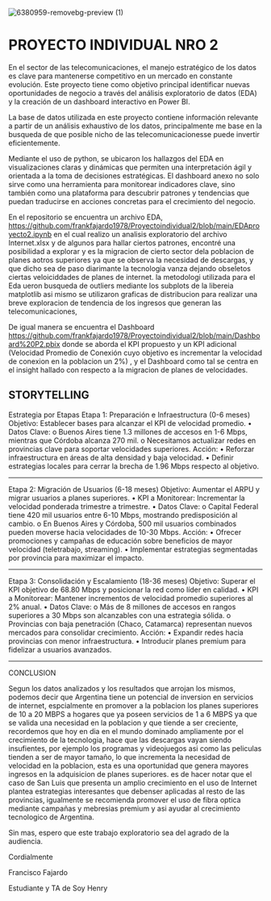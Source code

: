 


![6380959-removebg-preview (1)](https://github.com/user-attachments/assets/cc45eeb2-37ea-4ad1-b2c0-cac0f2cafb5a)



# PROYECTO INDIVIDUAL NRO 2

En el sector de las telecomunicaciones, el manejo estratégico de los datos es clave para mantenerse competitivo en un mercado en constante evolución. Este proyecto tiene como objetivo principal identificar nuevas oportunidades de negocio a través del análisis exploratorio de datos (EDA) y la creación de un dashboard interactivo en Power BI.

La base de datos utilizada en este proyecto contiene información relevante a partir de un análisis exhaustivo de los datos, principalmente me base en la busqueda de que posible nicho de las telecomunicacionesse puede invertir eficientemente.

Mediante el uso de python, se ubicaron los hallazgos del EDA en visualizaciones claras y dinámicas que permiten una interpretación ágil y orientada a la toma de decisiones estratégicas. El dashboard anexo no solo sirve como una herramienta para monitorear indicadores clave, sino también como una plataforma para descubrir patrones y tendencias que puedan traducirse en acciones concretas para el crecimiento del negocio.

En el repositorio se encuentra un archivo EDA, https://github.com/frankfajardo1978/Proyectoindividual2/blob/main/EDAproyecto2.ipynb en el cual realizo un analisis exploratorio del archivo Internet.xlsx y de algunos para hallar ciertos patrones, encontré una posibilidad a explorar y es la migracion de cierto sector dela poblacion de planes aotros superiores ya que se observa la necesidad de descargas, y que dicho sea de paso diarimante la tecnologia vanza dejando obseletos ciertas veloiciddades de planes de internet. la metodologi utilizada para el Eda ueron busqueda de outliers mediante los subplots de la libereia matplotlib asi mismo se utilizaron graficas de distribucion para realizar una breve exploracion de tendencia de los ingresos que generan las telecomunicaciones, 

De igual manera se encuentra el Dashboard https://github.com/frankfajardo1978/Proyectoindividual2/blob/main/Dashboard%20P2.pbix donde se aborda el KPI propuesto y un KPI adicional (Velocidad Promedio de Conexión cuyo objetivo es incrementar la velocidad de conexion en la poblacion un 2%) , y el Dashboard como tal se centra en el insight hallado con respecto a la migracion de planes de velocidades.

## STORYTELLING

Estrategia por Etapas
Etapa 1: Preparación e Infraestructura (0-6 meses)
Objetivo: Establecer bases para alcanzar el KPI de velocidad promedio.
•	Datos Clave:
o	Buenos Aires tiene 1.3 millones de accesos en 1-6 Mbps, mientras que Córdoba alcanza 270 mil.
o	Necesitamos actualizar redes en provincias clave para soportar velocidades superiores.
Acción:
•	Reforzar infraestructura en áreas de alta densidad y baja velocidad.
•	Definir estrategias locales para cerrar la brecha de 1.96 Mbps respecto al objetivo.
________________________________________
Etapa 2: Migración de Usuarios (6-18 meses)
Objetivo: Aumentar el ARPU y migrar usuarios a planes superiores.
•	KPI a Monitorear: Incrementar la velocidad ponderada trimestre a trimestre.
•	Datos Clave:
o	Capital Federal tiene 420 mil usuarios entre 6-10 Mbps, mostrando predisposición al cambio.
o	En Buenos Aires y Córdoba, 500 mil usuarios combinados pueden moverse hacia velocidades de 10-30 Mbps.
Acción:
•	Ofrecer promociones y campañas de educación sobre beneficios de mayor velocidad (teletrabajo, streaming).
•	Implementar estrategias segmentadas por provincia para maximizar el impacto.
________________________________________
Etapa 3: Consolidación y Escalamiento (18-36 meses)
Objetivo: Superar el KPI objetivo de 68.80 Mbps y posicionar la red como líder en calidad.
•	KPI a Monitorear: Mantener incrementos de velocidad promedio superiores al 2% anual.
•	Datos Clave:
o	Más de 8 millones de accesos en rangos superiores a 30 Mbps son alcanzables con una estrategia sólida.
o	Provincias con baja penetración (Chaco, Catamarca) representan nuevos mercados para consolidar crecimiento.
Acción:
•	Expandir redes hacia provincias con menor infraestructura.
•	Introducir planes premium para fidelizar a usuarios avanzados.
________________________________________
CONCLUSION

Segun los datos analizados y los resultados que arrojan los mismos, podemos decir que Argentina tiene un potencial de inversion en servicios de internet, espcialmente en promover a la poblacion los planes superiores de 10 a 20 MBPS a hogares que ya poseen servicios de 1 a 6 MBPS ya que se valida una necesidad en la poblacion y que tiende a ser creciente, recordemos que hoy en dia en el mundo dominado ampliamente por el crecimiento de la tecnologia, hace que las descargas vayan siendo insufientes, por ejemplo los programas y videojuegos asi como las peliculas tienden a ser de mayor tamaño, lo que incrementa la necesidad de velocidad en la poblacion, esta es una oportunidad que genera mayores ingresos en la adquisicion de planes superiores. es de hacer notar que el caso de San Luis que presenta un amplio crecimiento en el uso de Internet plantea estrategias interesantes que debenser aplicadas al resto de las provincias, igualmente se recomienda promover el uso de fibra optica mediante campañas y mebresias premium y asi ayudar al crecimiento tecnologico de Argentina.

Sin mas, espero que este trabajo exploratorio sea del agrado de la audiencia.

Cordialmente

Francisco Fajardo

Estudiante y TA de Soy Henry
